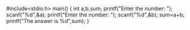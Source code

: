 #include<stdio.h>
main()
{
	int a,b,sum;
	printf("Enter the number: ");
	scanf("%d",&a);
	printf("Enter the number: ");
	scanf("%d",&b);
	sum=a+b;
	printf("The answer is %d",sum);
}
